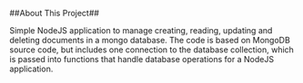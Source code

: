 ##About This Project##

Simple NodeJS application to manage creating, reading, updating and deleting documents in a mongo database. The code is based on MongoDB source code, but includes one connection to the database collection, which is passed into functions that handle database operations for a NodeJS application.